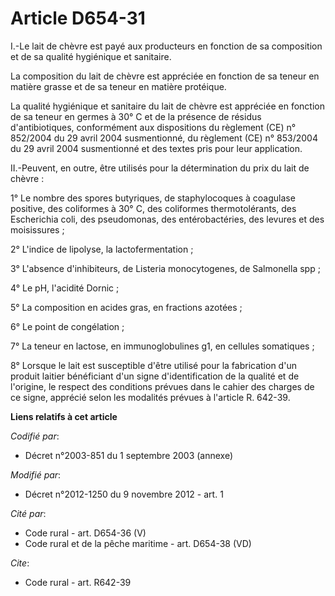 # Article D654-31

I.-Le lait de chèvre est payé aux producteurs en fonction de sa composition et de sa qualité hygiénique et sanitaire. 

La composition du lait de chèvre est appréciée en fonction de sa teneur en matière grasse et de sa teneur en matière
protéique. 

La qualité hygiénique et sanitaire du lait de chèvre est appréciée en fonction de sa teneur en germes à 30° C et de la
présence de résidus d'antibiotiques, conformément aux dispositions du règlement (CE) n° 852/2004 du 29 avril 2004
susmentionné, du règlement (CE) n° 853/2004 du 29 avril 2004 susmentionné et des textes pris pour leur application. 

II.-Peuvent, en outre, être utilisés pour la détermination du prix du lait de chèvre : 

1° Le nombre des spores butyriques, de staphylocoques à coagulase positive, des coliformes à 30° C, des coliformes
thermotolérants, des Escherichia coli, des pseudomonas, des entérobactéries, des levures et des moisissures ; 

2° L'indice de lipolyse, la lactofermentation ; 

3° L'absence d'inhibiteurs, de Listeria monocytogenes, de Salmonella spp ; 

4° Le pH, l'acidité Dornic ; 

5° La composition en acides gras, en fractions azotées ; 

6° Le point de congélation ; 

7° La teneur en lactose, en immunoglobulines g1, en cellules somatiques ; 

8° Lorsque le lait est susceptible d'être utilisé pour la fabrication d'un produit laitier bénéficiant d'un signe
d'identification de la qualité et de l'origine, le respect des conditions prévues dans le cahier des charges de ce signe,
apprécié selon les modalités prévues à l'article R. 642-39.

**Liens relatifs à cet article**

_Codifié par_:

  - Décret n°2003-851 du 1 septembre 2003 (annexe)

_Modifié par_:

  - Décret n°2012-1250 du 9 novembre 2012 - art. 1

_Cité par_:

  - Code rural - art. D654-36 (V)
  - Code rural et de la pêche maritime - art. D654-38 (VD)

_Cite_:

  - Code rural - art. R642-39
